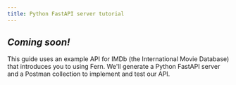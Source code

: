 ```yaml
---
title: Python FastAPI server tutorial
---
```


<!-- markdownlint-disable MD033 MD025 MD010 -->

## _Coming soon!_

This guide uses an example API for IMDb (the International Movie Database) that introduces you to using Fern. We'll generate a Python FastAPI server and a Postman collection to implement and test our API.
